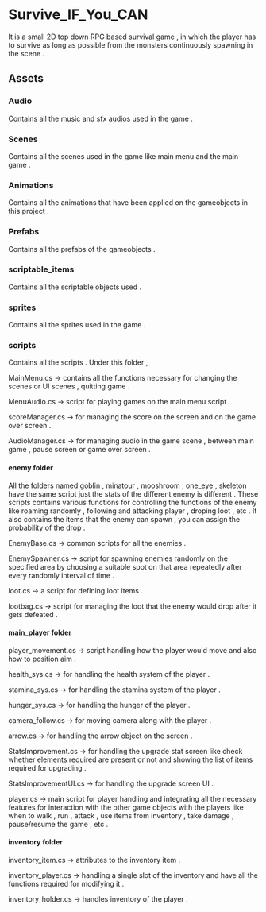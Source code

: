 # Survive_IF_You_CAN

It is a small 2D top down RPG based survival game , in which the player has to survive as long as possible from the monsters continuously spawning in the scene .

## Assets 
### Audio 
Contains all the music and sfx audios used in the game .

### Scenes
Contains all the scenes used in the game like main menu and the main game .

### Animations 
Contains all the animations that have been applied on the gameobjects in this project .

### Prefabs 
Contains all the prefabs of the gameobjects .

### scriptable_items
Contains all the scriptable objects used .

### sprites
Contains all the sprites used in the game .

### scripts
Contains all the scripts . Under this folder ,

MainMenu.cs -> contains all the functions necessary for changing the scenes or UI scenes , quitting game .

MenuAudio.cs -> script for playing games on the main menu script .

scoreManager.cs -> for managing the score on the screen and on the game over screen .

AudioManager.cs -> for managing audio in the game scene , between main game , pause screen or game over screen .

#### enemy folder
All the folders named goblin , minatour , mooshroom , one_eye , skeleton have the same script just the stats of the different enemy is different . These scripts contains various functions for controlling the functions of the enemy like roaming randomly , following and attacking player , droping loot , etc . It also contains the items that the enemy can spawn , you can assign the probability of the drop .

EnemyBase.cs -> common scripts for all the enemies .

EnemySpawner.cs -> script for spawning enemies randomly on the specified area by choosing a suitable spot on that area repeatedly after every randomly interval of time .

loot.cs -> a script for defining loot items .

lootbag.cs -> script for managing the loot that the enemy would drop after it gets defeated .

#### main_player folder
player_movement.cs -> script handling how the player would move and also how to position aim .

health_sys.cs -> for handling the health system of the player .

stamina_sys.cs -> for handling the stamina system of the player .

hunger_sys.cs -> for handling the hunger of the player .

camera_follow.cs -> for moving camera along with the player .

arrow.cs -> for handling the arrow object on the screen .

StatsImprovement.cs -> for handling the upgrade stat screen like check whether elements required are present or not and showing the list of items required for upgrading .

StatsImprovementUI.cs -> for handling the upgrade screen UI .

player.cs -> main script for player handling and integrating all the necessary features for interaction with the other game objects with the players like when to walk , run , attack , use items from inventory , take damage , pause/resume the game , etc .

#### inventory folder
inventory_item.cs -> attributes to the inventory item . 

inventory_player.cs -> handling a single slot of the inventory and have all the functions required for modifying it .

inventory_holder.cs -> handles inventory of the player . 
